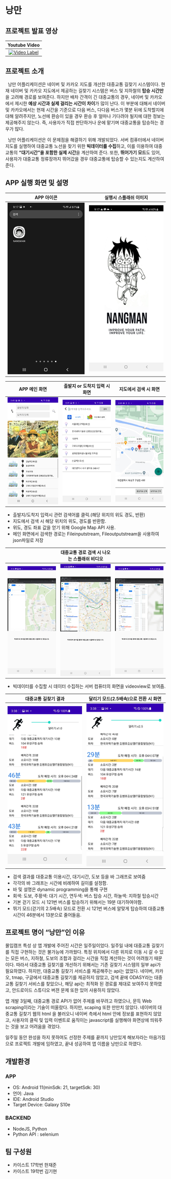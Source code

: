 # 낭만

## 프로젝트 발표 영상
| Youtube Video |
|:----:|
|[![Video Label](https://youtu.be/DOa-98J7_3o)](https://youtu.be/DOa-98J7_3o)|

## 프로젝트 소개

  &nbsp; 낭만 어플리케이션은 네이버 및 카카오 지도를 개선한 대중교통 길찾기 시스템이다. 현재 네이버 및 카카오 지도에서 제공하는 길찾기 시스템은 버스 및 지하철의 **탑승 시간만**을 고려해 경로를 보여준다. 하지만 배차 간격이 긴 대중교통의 경우, 네이버 및 카카오에서 제시한 **예상 시간과 실제 걸리는 시간이 차이**가 많이 난다. 이 부분에 대해서 네이버 및 카카오에서는 현재 시간을 기준으로 다음 버스, 다다음 버스가 몇분 뒤에 도착할지에 대해 알려주지만, 노선에 환승이 있을 경우 환승 후 얼마나 기다려야 될지에 대한 정보는 제공해주지 않는다. 즉, 사용자가 직접 판단하거나 운에 맡기며 대중교통을 탑승하는 경우가 많다.

  &nbsp; 낭만 어플리케이션은 이 문제점을 해결하기 위해 개발되었다. 서버 컴퓨터에서 네이버 지도를 실행하여 대중교통 노선을 찾기 위한 **빅데이터를 수집**하고, 이를 이용하여 대중교통의 **“대기시간”을 포함한 실제 시간**을 계산하여 준다. 또한, **뛰어가기 모드**도 있어, 사용자가 대중교통 정류장까지 뛰어갔을 경우 대중교통에 탑승할 수 있는지도 계산하여준다.

## APP 실행 화면 및 설명

| APP 아이콘 | 실행시 스플래쉬 이미지 |
|:----:|:----:|
|<img src="/images/app_icon.jpg" width=450 > |<img src="/images/app_splash_image.jpg" width=450 > |


| APP 메인 화면 | 출발지 or 도착지 입력 시 화면 | 지도에서 검색 시 화면 |
|:----:|:----:|:----:|
|<img src="/images/Screenshot_20220719-204954_NANGMAN.jpg" width=300 > |<img src="/images/Screenshot_20220719-204951_NANGMAN.jpg" width=300 > |<img src="/images/Screenshot_20220719-204940_NANGMAN.jpg" width=300 >|
- 출발지/도착지 입력시 관련 검색어를 클릭.(해당 위치의 위도 경도, 반환)
- 지도에서 검색 시 해당 위치의 위도, 경도를 반환함.
- 위도, 경도 좌표 값을 얻기 위해 Google Map API 사용.
- 메인 화면에서 검색한 경로는 Fileinputstream, Fileoutputstream을 사용하여 json파일로 저장


| | 대중교통 경로 검색 시 나오는 스플래쉬 비디오 | |
|:----:|:----:|:----:|
|<img src="/images/splash_1.jpg" width=300 > |<img src="/images/splash_2.jpg" width=300 > |<img src="/images/splash_3.jpg" width=300 >|
- 빅데이터를 수집할 시 데이터 수집하는 서버 컴퓨터의 화면을 videoview로 보여줌.


| 대중교통 길찾기 결과 | 달리기 모드(2.5배속)으로 전환 시 화면 |
|:----:|:----:|
|<img src="/images/Screenshot_20220719-223820_Gallery.jpg" width=450 > |<img src="/images/Screenshot_20220719-223753_Gallery.jpg" width=450 > |
- 검색 결과를 대중교통 이용시간, 대기시간, 도보 등을 바 그래프로 보여줌
- 각각의 바 그래프는 시간에 비례하여 길이를 설정함.
- 바 및 설명은 dynamic programming을 통해 구현
- 회색: 도보, 주황색: 대기 시간, 연두색: 버스 탑승 시간, 하늘색: 지하철 탑승시간
- 기본 걷기 모드 시 121번 버스를 탑승하기 위해서는 19분 대기하여야함.
- 뛰기 모드(걷기의 2.5배속) 모드로 전환 시 121번 버스에 알맞게 탑승하여 대중교통 시간이 46분에서 13분으로 줄어들음.

## 프로젝트 명이 “낭만”인 이유

  몰입캠프 특성 상 앱 개발에 주어진 시간은 일주일이었다. 일주일 내에 대중교통 길찾기를 직접 구현하는 것은 불가능에 가까웠다. 특정 위치에서 다른 위치로 이동 시 갈 수 있는 모든 버스, 지하철, 도보의 조합과 걸리는 시간을 직접 계산하는 것이 어려웠기 때문이다. 따라서 대중교통 길찾기를 개선하기 위해서는 기존 길찾기 시스템의 일부 api가 필요하였다. 하지만, 대중교통 길찾기 서비스를 제공해주는 api는 없었다. 네이버, 카카오, tmap, 구글에서 대중교통 길찾기를 제공하지 않았고, 검색 끝에 ODASY라는 대중교통 길찾기 서비스를 찾았으나, 해당 api는 최적화 된 경로를 제대로 보여주지 못하였고, 안드로이드 스튜디오 버젼 문제 또한 있어 사용하지 않았다.

  앱 개발 3일째, 대중교통 경로 API가 없어 주제를 바꾸려고 하였으나, 문득 Web scraping이라는 기술이 떠올랐다. 하지만, scaping 또한 만만치 않았다. 네이버의 대중교통 길찾기 웹의 html 을 불러오니 네이버 측에서 html 안에 정보를 표현하지 않았고, 사용자의 클릭 및 입력 이벤트로 움직이는 javascript를 실행해야 화면상에 띄워주는 것을 보고 어려움을 겪었다. 

  일주일 동안 완성을 하지 못하여도 선정한 주제를 끝까지 낭만있게 해보자라는 마음가짐으로 프로젝트 개발에 임하였고, 끝내 성공하여 앱 이름을 낭만으로 하였다.

## 개발환경

### APP

- OS: Android 11(minSdk: 21, targetSdk: 30)
- 언어: Java
- IDE: Android Studio
- Target Device: Galaxy S10e

### BACKEND

- NodeJS, Python
- Python API : selenium

## 팀 구성원

- 카이스트 17학번 한재준
- 카이스트 19학번 김기현